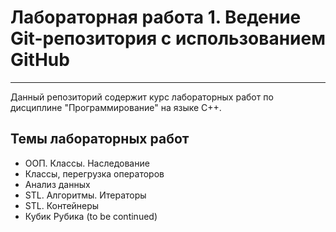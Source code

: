 # Лабораторная работа 1. Ведение Git-репозитория с использованием GitHub
---

Данный репозиторий содержит курс лабораторных работ по дисциплине "Программирование" на языке C++.

## Темы лабораторных работ

- ООП. Классы. Наследование
- Классы, перегрузка операторов
- Анализ данных
- STL. Алгоритмы. Итераторы
- STL. Контейнеры
- Кубик Рубика (to be continued)


